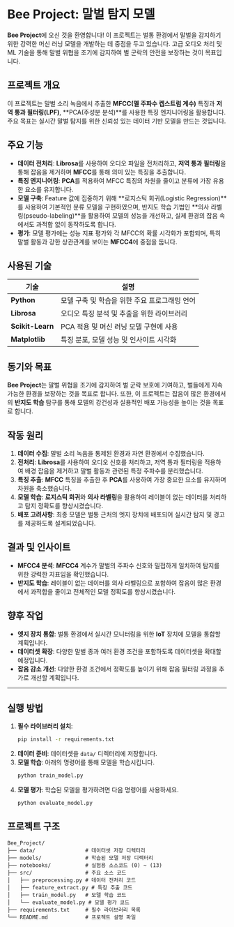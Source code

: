 # Bee Project: 말벌 탐지 모델

**Bee Project**에 오신 것을 환영합니다! 이 프로젝트는 벌통 환경에서 말벌을 감지하기 위한 강력한 머신 러닝 모델을 개발하는 데 중점을 두고 있습니다. 고급 오디오 처리 및 ML 기술을 통해 말벌 위협을 조기에 감지하여 벌 군락의 안전을 보장하는 것이 목표입니다.

## 프로젝트 개요

이 프로젝트는 말벌 소리 녹음에서 추출한 **MFCC(멜 주파수 켑스트럼 계수)** 특징과 **저역 통과 필터링(LPF)**, **PCA(주성분 분석)**를 사용한 특징 엔지니어링을 활용합니다. 주요 목표는 실시간 말벌 탐지를 위한 신뢰성 있는 데이터 기반 모델을 만드는 것입니다.

## 주요 기능

- **데이터 전처리**: **Librosa**를 사용하여 오디오 파일을 전처리하고, **저역 통과 필터링**을 통해 잡음을 제거하며 **MFCC**를 통해 의미 있는 특징을 추출합니다.
- **특징 엔지니어링**: **PCA**를 적용하여 MFCC 특징의 차원을 줄이고 분류에 가장 유용한 요소를 유지합니다.
- **모델 구축**: Feature 값에 집중하기 위해 **로지스틱 회귀(Logistic Regression)**를 사용하여 기본적인 분류 모델을 구현하였으며, 반지도 학습 기법인 **의사 라벨링(pseudo-labeling)**을 활용하여 모델의 성능을 개선하고, 실제 환경의 잡음 속에서도 과적합 없이 동작하도록 합니다.
- **평가**: 모델 평가에는 성능 지표 평가와 각 MFCC의 확률 시각화가 포함되며, 특히 말벌 활동과 강한 상관관계를 보이는 **MFCC4**에 중점을 둡니다.

## 사용된 기술

| 기술                     | 설명                          |
| ---------------------- | --------------------------- |
| **Python**             | 모델 구축 및 학습을 위한 주요 프로그래밍 언어  |
| **Librosa**            | 오디오 특징 분석 및 추출을 위한 라이브러리    |
| **Scikit-Learn**       | PCA 적용 및 머신 러닝 모델 구현에 사용    |
| **Matplotlib**         | 특징 분포, 모델 성능 및 인사이트 시각화     |

## 동기와 목표

**Bee Project**는 말벌 위협을 조기에 감지하여 벌 군락 보호에 기여하고, 벌들에게 지속 가능한 환경을 보장하는 것을 목표로 합니다. 또한, 이 프로젝트는 잡음이 많은 환경에서의 **반지도 학습** 탐구를 통해 모델의 강건성과 실용적인 배포 가능성을 높이는 것을 목표로 합니다.

## 작동 원리

1. **데이터 수집**: 말벌 소리 녹음을 통제된 환경과 자연 환경에서 수집했습니다.
2. **전처리**: **Librosa**를 사용하여 오디오 신호를 처리하고, 저역 통과 필터링을 적용하여 배경 잡음을 제거하고 말벌 활동과 관련된 특정 주파수를 분리했습니다.
3. **특징 추출**: **MFCC** 특징을 추출한 후 **PCA**를 사용하여 가장 중요한 요소를 유지하며 차원을 축소했습니다.
4. **모델 학습**: **로지스틱 회귀**와 **의사 라벨링**을 활용하여 레이블이 없는 데이터를 처리하고 탐지 정확도를 향상시켰습니다.
5. **배포 고려사항**: 최종 모델은 벌통 근처의 엣지 장치에 배포되어 실시간 탐지 및 경고를 제공하도록 설계되었습니다.

## 결과 및 인사이트

- **MFCC4 분석**: **MFCC4** 계수가 말벌의 주파수 신호와 밀접하게 일치하여 탐지를 위한 강력한 지표임을 확인했습니다.
- **반지도 학습**: 레이블이 없는 데이터를 의사 라벨링으로 포함하여 잡음이 많은 환경에서 과적합을 줄이고 전체적인 모델 정확도를 향상시켰습니다.

## 향후 작업

- **엣지 장치 통합**: 벌통 환경에서 실시간 모니터링을 위한 **IoT** 장치에 모델을 통합할 계획입니다.
- **데이터셋 확장**: 다양한 말벌 종과 여러 환경 조건을 포함하도록 데이터셋을 확대할 예정입니다.
- **잡음 감소 개선**: 다양한 환경 조건에서 정확도를 높이기 위해 잡음 필터링 과정을 추가로 개선할 계획입니다.

---

## 실행 방법

1. **필수 라이브러리 설치**:
   ```bash
   pip install -r requirements.txt
   ```
2. **데이터 준비**: 데이터셋을 `data/` 디렉터리에 저장합니다.
3. **모델 학습**: 아래의 명령어를 통해 모델을 학습시킵니다.
   ```bash
   python train_model.py
   ```
4. **모델 평가**: 학습된 모델을 평가하려면 다음 명령어를 사용하세요.
   ```bash
   python evaluate_model.py
   ```

## 프로젝트 구조

```
Bee_Project/
├── data/                # 데이터셋 저장 디렉터리
├── models/              # 학습된 모델 저장 디렉터리
├── notebooks/           # 실험용 소스코드 (0) ~ (13)
├── src/                 # 주요 소스 코드
│   ├── preprocessing.py # 데이터 전처리 코드
│   ├── feature_extract.py # 특징 추출 코드
│   ├── train_model.py   # 모델 학습 코드
│   └── evaluate_model.py # 모델 평가 코드
├── requirements.txt     # 필수 라이브러리 목록
└── README.md            # 프로젝트 설명 파일
```
